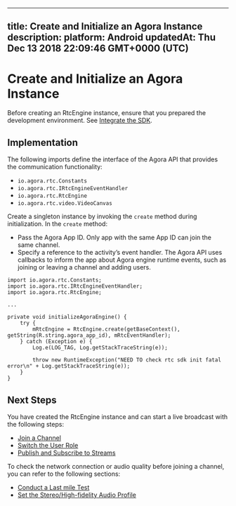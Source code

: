 
---
title: Create and Initialize an Agora Instance
description: 
platform: Android
updatedAt: Thu Dec 13 2018 22:09:46 GMT+0000 (UTC)
---
# Create and Initialize an Agora Instance
Before creating an RtcEngine instance, ensure that you prepared the development environment. See [Integrate the SDK](../../en/Video/android_video.md).

## Implementation
The following imports define the interface of the Agora API that provides the communication functionality:

-   `io.agora.rtc.Constants`
-   `io.agora.rtc.IRtcEngineEventHandler`
-   `io.agora.rtc.RtcEngine`
-   `io.agora.rtc.video.VideoCanvas`

Create a singleton instance by invoking the `create` method during initialization. In the `create` method:

-  Pass the Agora App ID. Only app with the same App ID can join the same channel.
-  Specify a reference to the activity’s event handler. The Agora API uses callbacks to inform the app about Agora engine runtime events, such as joining or leaving a channel and adding users.

```
import io.agora.rtc.Constants;
import io.agora.rtc.IRtcEngineEventHandler;
import io.agora.rtc.RtcEngine;

...

private void initializeAgoraEngine() {
    try {
        mRtcEngine = RtcEngine.create(getBaseContext(), getString(R.string.agora_app_id), mRtcEventHandler);
    } catch (Exception e) {
        Log.e(LOG_TAG, Log.getStackTraceString(e));

        throw new RuntimeException("NEED TO check rtc sdk init fatal error\n" + Log.getStackTraceString(e));
    }
}
```

## Next Steps
You have created the RtcEngine instance and can start a live broadcast with the following steps:
* [Join a Channel](../../en/Interactive%20Broadcast/join_live_android.md)
* [Switch the User Role](../../en/Interactive%20Broadcast/role_android.md)
* [Publish and Subscribe to Streams](../../en/Interactive%20Broadcast/publish_android_live.md)

To check the network connection or audio quality before joining a channel, you can refer to the following sections:
* [Conduct a Last mile Test](../../en/Interactive%20Broadcast/lastmile_android.md)
* [Set the Stereo/High-fidelity Audio Profile](../../en/Interactive%20Broadcast/audio_profile_android.md)
